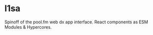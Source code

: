 # l1sa
Spinoff of the pool.fm web dx app interface. React components as ESM Modules &amp; Hypercores.
